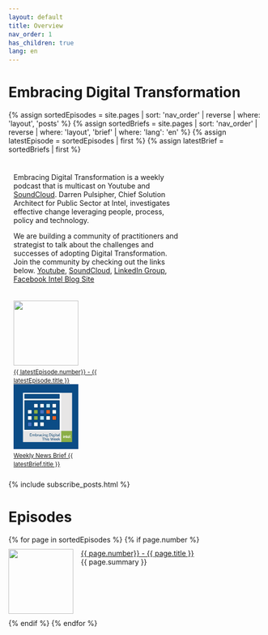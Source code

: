 ```yaml
---
layout: default
title: Overview
nav_order: 1
has_children: true
lang: en
---
```

<script type='text/javascript' src='https://platform-api.sharethis.com/js/sharethis.js#property=63d884dcaa39f90012ccb778&product=inline-share-buttons' async='async'></script>

# Embracing Digital Transformation

<style>
.topcolumn {
float: left;
padding: 10px;
}

.topleft {
width: 65%;
}

.topright {
width: 35%;
}

/* Clear floats after the columns */
.toprow:after {
content: "";
display: table;
clear: both;
}
</style>
{% assign sortedEpisodes = site.pages | sort: 'nav_order' | reverse | where: 'layout', 'posts' %}
{% assign sortedBriefs = site.pages | sort: 'nav_order' | reverse | where: 'layout', 'brief' | where: 'lang': 'en' %}
{% assign latestEpisode = sortedEpisodes | first %}
{% assign latestBrief = sortedBriefs | first %}
<div class="toprow">
  <div class="topcolumn topleft" >
    <p> 
        Embracing Digital Transformation is a weekly podcast that is multicast on <a rehf="https://www.youtube.com/channel/UCveOcNne1kP_ZccC8kOZcDA">Youtube</a> and <a href="https://soundcloud.com/embracingdigital">SoundCloud</a>.
        Darren Pulsipher, Chief Solution Architect for Public Sector at Intel, investigates effective change leveraging
        people, process, policy and technology.
    </p>
    <p> 
       We are building a community of practitioners and strategist to talk about the challenges and successes of adopting Digital Transformation. Join the community by checking out the links below. 
        <a href="https://www.youtube.com/channel/UCveOcNne1kP_ZccC8kOZcDA">Youtube</a>,
        <a href="https://soundcloud.com/embracingdigital">SoundCloud</a>,
        <a href="https://www.linkedin.com/company/embracing-digital-transformation/">LinkedIn Group</a>,
        <a href="https://www.facebook.com/embracingdigital">Facebook </a>
        <a href="https://www.intel.com/content/www/us/en/government/embracing-digital-transformation-overview.html">Intel Blog Site</a>
    </p>
  </div>
  <div class="topcolumn topright" >
    <a href="{{ latestEpisode.url }}">
        <img src="{{ latestEpisode.path | remove: latestEpisode.name }}/{{ latestEpisode.img }}" width="128" height="128"><br>
        <small>{{ latestEpisode.number}} - {{ latestEpisode.title }}</small>
    </a><br>
    <a href="{{ latestBrief.url }}">
        <img src="./EDTW.png" width="128" height="128"><br>
        <small>Weekly News Brief {{ latestBrief.title }}</small>
    </a><br>
  </div>
</div>
<!-- ShareThis BEGIN --><div class="sharethis-inline-share-buttons"></div><!-- ShareThis END -->

{% include subscribe_posts.html %}

<h1>Episodes</h1>
{% for page in sortedEpisodes %}
{% if page.number %}
<div style="display:flex;">
<p class="episode">
    <img class="thumbnail" src="{{ page.path | remove: page.name }}/{{ page.img }}" width="128" height="128">
    <a href="{{ page.url }}">{{ page.number}} - {{ page.title }}</a><br>
    {{ page.summary }}
</p>
</div>
{% endif %}
{% endfor %}

<style>
.thumbnail {
    float: left;
    margin: 0 15px 0 0;
}
.episode {
    margin: 10px 0;
}
</style>
